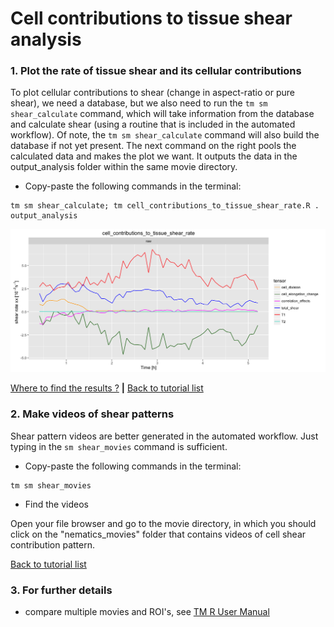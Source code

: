 
# Cell contributions to tissue shear analysis

### 1. Plot the rate of tissue shear and its cellular contributions

To plot cellular contributions to shear (change in aspect-ratio or pure shear), we need a database, but we also need to run the `tm sm shear_calculate` command, which will take information from the database and calculate shear (using a routine that is included in the automated workflow). Of note, the `tm sm shear_calculate` command will also build the database if not yet present. The next command on the right pools the calculated data and makes the plot we want. It outputs the data in the output_analysis folder within the same movie directory.

* Copy-paste the following commands in the terminal:

```
tm sm shear_calculate; tm cell_contributions_to_tissue_shear_rate.R . output_analysis
```

![](cell_contributions_to_tissue_shear_files/figure-html/cell_contributions_to_tissue_shear_rate-1.png)

[Where to find the results ?](../tm_qs_example_data.md#4-look-at-the-results) **|** 
[Back to tutorial list](../tm_qs_example_data.md#3-select-the-analysis-you-are-interested-in)


### 2. Make videos of shear patterns

Shear pattern videos are better generated in the automated workflow. Just typing in the `sm shear_movies` command is sufficient.

* Copy-paste the following commands in the terminal:

```
tm sm shear_movies
```

* Find the videos

Open your file browser and go to the movie directory, in which you should click on the "nematics_movies" folder that contains videos of cell shear contribution pattern.

[Back to tutorial list](../tm_qs_example_data.md#3-select-the-analysis-you-are-interested-in)


### 3. For further details

* compare multiple movies and ROI's, see [TM R User Manual](https://mpicbg-scicomp.github.io/tissue_miner/user_manual/TM_R-UserManual.html#comparing-averaged-quantities-between-movies-and-rois)
